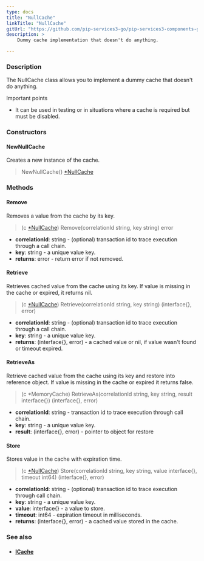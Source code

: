 ```yaml
---
type: docs
title: "NullCache"
linkTitle: "NullCache"
gitUrl: "https://github.com/pip-services3-go/pip-services3-components-go"
description: >
    Dummy cache implementation that doesn't do anything.

---
```


### Description

The NullCache class allows you to implement a dummy cache that doesn't do anything.

Important points

- It can be used in testing or in situations where a cache is required but must be disabled.


### Constructors

#### NewNullCache
Creates a new instance of the cache.

> NewNullCache() [*NullCache]()

### Methods

#### Remove
Removes a value from the cache by its key.

> (c [*NullCache]()) Remove(correlationId string, key string) error

- **correlationId**: string - (optional) transaction id to trace execution through a call chain.
- **key**: string - a unique value key.
- **returns**: error - return error if not removed.


#### Retrieve
Retrieves cached value from the cache using its key.
If value is missing in the cache or expired, it returns nil.

> (c [*NullCache]()) Retrieve(correlationId string, key string) (interface{}, error)

- **correlationId**: string - (optional) transaction id to trace execution through a call chain.
- **key**: string - a unique value key.
- **returns**: (interface{}, error) - a cached value or nil, if value wasn't found or timeout expired.


#### RetrieveAs
Retrieve cached value from the cache using its key and restore into reference object. If value is missing in the cache or expired it returns false.

> (c *MemoryCache) RetrieveAs(correlationId string, key string, result interface{}) (interface{}, error)

- **correlationId**: string - transaction id to trace execution through call chain.
- **key**: string - a unique value key.
- **result**: (interface{}, error) - pointer to object for restore


#### Store
Stores value in the cache with expiration time.

> (c [*NullCache]()) Store(correlationId string, key string, value interface{}, timeout int64) (interface{}, error)

- **correlationId**: string - (optional) transaction id to trace execution through call chain.
- **key**: string - a unique value key.
- **value**: interface{} - a value to store.
- **timeout**: int64 - expiration timeout in milliseconds.
- **returns**: (interface{}, error) - a cached value stored in the cache.


### See also
- #### [ICache](../icache)
